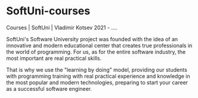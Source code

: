 # SoftUni-courses

Courses | SoftUni | Vladimir Kotsev
2021 - ....

SoftUni's Software University project was founded with the idea of an innovative and modern educational center that creates true professionals in the world of programming. For us, as for the entire software industry, the most important are real practical skills.

That is why we use the "learning by doing" model, providing our students with programming training with real practical experience and knowledge in the most popular and modern technologies, preparing to start your career as a successful software engineer.
